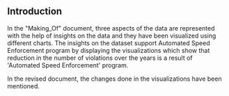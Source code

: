 
## Introduction

In the "Making_Of" document, three aspects of the data are represented with the help of insights on the data and they have been visualized using different charts. The insights on the dataset support Automated Speed Enforcement program by displaying the visualizations which show that reduction in the number of violations over the years is a result of 'Automated Speed Enforcement' program.

In the revised document, the changes done in the visualizations have been mentioned.
